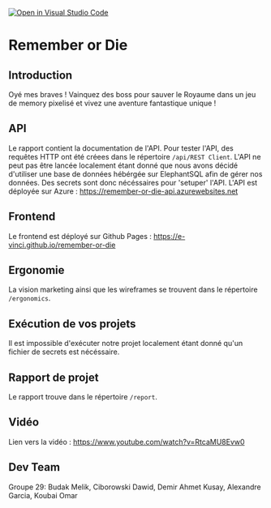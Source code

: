 [![Open in Visual Studio Code](https://classroom.github.com/assets/open-in-vscode-718a45dd9cf7e7f842a935f5ebbe5719a5e09af4491e668f4dbf3b35d5cca122.svg)](https://classroom.github.com/online_ide?assignment_repo_id=12487826&assignment_repo_type=AssignmentRepo)
# Remember or Die
## Introduction
Oyé mes braves ! Vainquez des boss pour sauver le Royaume dans un jeu de memory pixelisé et vivez une aventure fantastique unique !

## API
Le rapport contient la documentation de l'API. Pour tester l'API, des requêtes HTTP ont été créees dans le répertoire `/api/REST Client`. L'API ne peut pas être lancée localement étant donné que nous avons décidé d'utiliser une base de données hébérgée sur ElephantSQL afin de gérer nos données. Des secrets sont donc nécéssaires pour 'setuper' l'API.
L'API est déployée sur Azure : https://remember-or-die-api.azurewebsites.net

## Frontend
Le frontend est déployé sur Github Pages : https://e-vinci.github.io/remember-or-die

## Ergonomie
La vision marketing ainsi que les wireframes se trouvent dans le répertoire `/ergonomics`.

## Exécution de vos projets
Il est impossible d'exécuter notre projet localement étant donné qu'un fichier de secrets est nécéssaire.

## Rapport de projet
Le rapport trouve dans le répertoire `/report`.

## Vidéo
Lien vers la vidéo : https://www.youtube.com/watch?v=RtcaMU8Evw0

## Dev Team
Groupe 29:
Budak Melik, Ciborowski Dawid, Demir Ahmet Kusay, Alexandre Garcia, Koubai Omar

